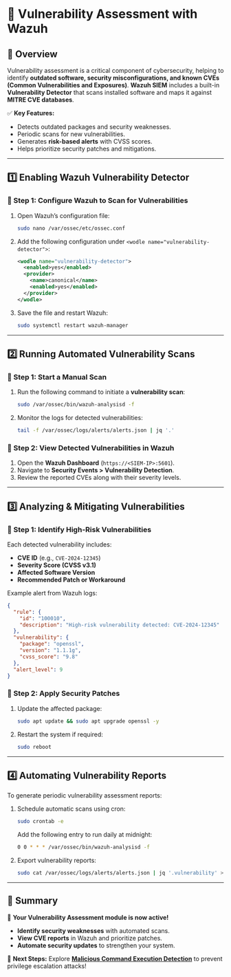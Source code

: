 # 🔎 Vulnerability Assessment with Wazuh

## 📌 Overview
Vulnerability assessment is a critical component of cybersecurity, helping to identify **outdated software, security misconfigurations, and known CVEs (Common Vulnerabilities and Exposures)**. **Wazuh SIEM** includes a built-in **Vulnerability Detector** that scans installed software and maps it against **MITRE CVE databases**.

✅ **Key Features:**
- Detects outdated packages and security weaknesses.
- Periodic scans for new vulnerabilities.
- Generates **risk-based alerts** with CVSS scores.
- Helps prioritize security patches and mitigations.

---

## 1️⃣ Enabling Wazuh Vulnerability Detector
### **🔹 Step 1: Configure Wazuh to Scan for Vulnerabilities**
1. Open Wazuh’s configuration file:
   ```bash
   sudo nano /var/ossec/etc/ossec.conf
   ```
2. Add the following configuration under `<wodle name="vulnerability-detector">`:
   ```xml
   <wodle name="vulnerability-detector">
     <enabled>yes</enabled>
     <provider>
       <name>canonical</name>
       <enabled>yes</enabled>
     </provider>
   </wodle>
   ```
3. Save the file and restart Wazuh:
   ```bash
   sudo systemctl restart wazuh-manager
   ```

---

## 2️⃣ Running Automated Vulnerability Scans
### **🔹 Step 1: Start a Manual Scan**
1. Run the following command to initiate a **vulnerability scan**:
   ```bash
   sudo /var/ossec/bin/wazuh-analysisd -f
   ```
2. Monitor the logs for detected vulnerabilities:
   ```bash
   tail -f /var/ossec/logs/alerts/alerts.json | jq '.'
   ```

### **🔹 Step 2: View Detected Vulnerabilities in Wazuh**
1. Open the **Wazuh Dashboard** (`https://<SIEM-IP>:5601`).
2. Navigate to **Security Events > Vulnerability Detection**.
3. Review the reported CVEs along with their severity levels.

---

## 3️⃣ Analyzing & Mitigating Vulnerabilities
### **🔹 Step 1: Identify High-Risk Vulnerabilities**
Each detected vulnerability includes:
- **CVE ID** (e.g., `CVE-2024-12345`)
- **Severity Score (CVSS v3.1)**
- **Affected Software Version**
- **Recommended Patch or Workaround**

Example alert from Wazuh logs:
```json
{
  "rule": {
    "id": "100010",
    "description": "High-risk vulnerability detected: CVE-2024-12345"
  },
  "vulnerability": {
    "package": "openssl",
    "version": "1.1.1g",
    "cvss_score": "9.8"
  },
  "alert_level": 9
}
```

### **🔹 Step 2: Apply Security Patches**
1. Update the affected package:
   ```bash
   sudo apt update && sudo apt upgrade openssl -y
   ```
2. Restart the system if required:
   ```bash
   sudo reboot
   ```

---

## 4️⃣ Automating Vulnerability Reports
To generate periodic vulnerability assessment reports:
1. Schedule automatic scans using cron:
   ```bash
   sudo crontab -e
   ```
   Add the following entry to run daily at midnight:
   ```bash
   0 0 * * * /var/ossec/bin/wazuh-analysisd -f
   ```

2. Export vulnerability reports:
   ```bash
   sudo cat /var/ossec/logs/alerts/alerts.json | jq '.vulnerability' > vulnerability_report.json
   ```

---

## 🎯 Summary
🚀 **Your Vulnerability Assessment module is now active!**
- **Identify security weaknesses** with automated scans.
- **View CVE reports** in Wazuh and prioritize patches.
- **Automate security updates** to strengthen your system.

🔹 **Next Steps:** Explore **[Malicious Command Execution Detection](Malicious_Command_Detection.md)** to prevent privilege escalation attacks!